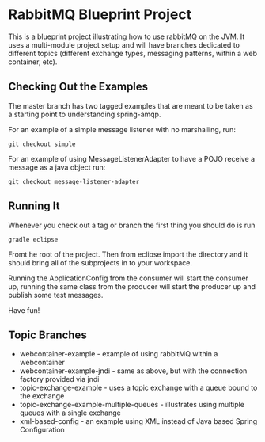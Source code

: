 # RabbitMQ Blueprint Project
This is a blueprint project illustrating how to use rabbitMQ on the JVM. It
uses a multi-module project setup and will have branches dedicated to different
topics (different exchange types, messaging patterns, within a web container,
etc).

## Checking Out the Examples
The master branch has two tagged examples that are meant to be taken as a
starting point to understanding spring-amqp. 

For an example of a simple message listener with no marshalling, run:

    git checkout simple

For an example of using MessageListenerAdapter to have a POJO receive a message
as a java object run:
  
    git checkout message-listener-adapter

## Running It
Whenever you check out a tag or branch the first thing you should do is run 

    gradle eclipse

Fromt he root of the project. Then from eclipse import the directory and it
should bring all of the subprojects in to your workspace.

Running the ApplicationConfig from the consumer will start the consumer up,
running the same class from the producer will start the producer up and publish
some test messages.

Have fun!

## Topic Branches
* webcontainer-example - example of using rabbitMQ within a webcontainer
* webcontainer-example-jndi - same as above, but with the connection factory provided via jndi
* topic-exchange-example - uses a topic exchange with a queue bound to the
exchange
* topic-exchange-example-multiple-queues - illustrates using multiple queues
with a single exchange
* xml-based-config - an example using XML instead of Java based Spring Configuration
